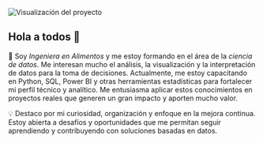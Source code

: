 ![Visualización del proyecto](https://drive.google.com/file/d/1CB-If6_zXc6tJ-8QrC1NjcsjPrylywbk/view?usp=sharing)

## Hola a todos 👋

🎯 Soy *Ingeniera en Alimentos* y me estoy formando en el área de la *ciencia de datos*. Me interesan mucho el análisis, la visualización y la interpretación de datos para la toma de decisiones. Actualmente, me estoy capacitando en Python, SQL, Power BI y otras herramientas estadísticas para fortalecer mi perfil técnico y analítico. Me entusiasma aplicar estos conocimientos en proyectos reales que generen un gran impacto y aporten mucho valor.

💡 Destaco por mi curiosidad, organización y enfoque en la mejora continua. Estoy abierta a desafíos y oportunidades que me permitan seguir aprendiendo y contribuyendo con soluciones basadas en datos.
<!--
**PameW/PameW** is a ✨ _special_ ✨ repository because its `README.md` (this file) appears on your GitHub profile.

Here are some ideas to get you started:

- 🔭 I’m currently working on ...
- 🌱 I’m currently learning ...
- 👯 I’m looking to collaborate on ...
- 🤔 I’m looking for help with ...
- 💬 Ask me about ...
- 📫 How to reach me: ...
- 😄 Pronouns: ...
- ⚡ Fun fact: ...
-->
